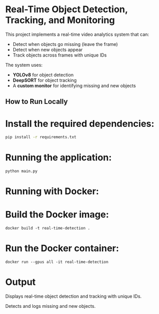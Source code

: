 # Real-Time Object Detection, Tracking, and Monitoring

This project implements a real-time video analytics system that can:
- Detect when objects go missing (leave the frame)
- Detect when new objects appear
- Track objects across frames with unique IDs

The system uses:
- **YOLOv8** for object detection
- **DeepSORT** for object tracking
- A **custom monitor** for identifying missing and new objects

## How to Run Locally

# Install the required dependencies:

```bash
pip install -r requirements.txt
```

# Running the application:
```
python main.py
```
# Running with Docker:

# Build the Docker image:
```
docker build -t real-time-detection .
```
# Run the Docker container:
```
docker run --gpus all -it real-time-detection
```
# Output
Displays real-time object detection and tracking with unique IDs.

Detects and logs missing and new objects.
